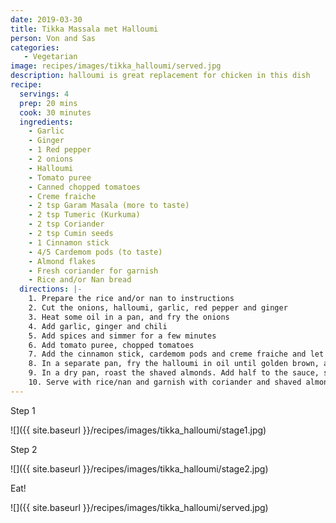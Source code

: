```yaml
---
date: 2019-03-30
title: Tikka Massala met Halloumi
person: Von and Sas
categories:
   - Vegetarian
image: recipes/images/tikka_halloumi/served.jpg
description: halloumi is great replacement for chicken in this dish
recipe:
  servings: 4
  prep: 20 mins
  cook: 30 minutes
  ingredients:
    - Garlic
    - Ginger
    - 1 Red pepper
    - 2 onions
    - Halloumi
    - Tomato puree
    - Canned chopped tomatoes
    - Creme fraiche
    - 2 tsp Garam Masala (more to taste)
    - 2 tsp Tumeric (Kurkuma)
    - 2 tsp Coriander
    - 2 tsp Cumin seeds
    - 1 Cinnamon stick
    - 4/5 Cardemom pods (to taste)
    - Almond flakes
    - Fresh coriander for garnish
    - Rice and/or Nan bread
  directions: |-
    1. Prepare the rice and/or nan to instructions
    2. Cut the onions, halloumi, garlic, red pepper and ginger
    3. Heat some oil in a pan, and fry the onions
    4. Add garlic, ginger and chili
    5. Add spices and simmer for a few minutes
    6. Add tomato puree, chopped tomatoes
    7. Add the cinnamon stick, cardemom pods and creme fraiche and let simmer
    8. In a separate pan, fry the halloumi in oil until golden brown, and add to the sauce
    9. In a dry pan, roast the shaved almonds. Add half to the sauce, save other half for garnish
    10. Serve with rice/nan and garnish with coriander and shaved almonds
---
```


Step 1

![]({{ site.baseurl }}/recipes/images/tikka_halloumi/stage1.jpg)

Step 2

![]({{ site.baseurl }}/recipes/images/tikka_halloumi/stage2.jpg)

Eat!

![]({{ site.baseurl }}/recipes/images/tikka_halloumi/served.jpg)

